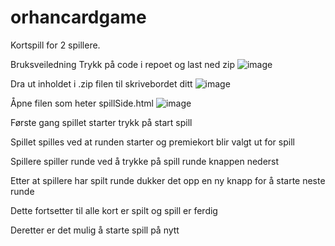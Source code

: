 # orhancardgame
Kortspill for 2 spillere. 

Bruksveiledning
Trykk på code i repoet og last ned zip
![image](https://user-images.githubusercontent.com/45972444/152490649-099fa5af-496e-4689-bd42-1ebfc1d5b888.png)

Dra ut inholdet i .zip filen til skrivebordet ditt
![image](https://user-images.githubusercontent.com/45972444/152490875-47d453cc-e3ab-4ec8-b2ba-b49a4c6b02c1.png)

Åpne filen som heter spillSide.html
![image](https://user-images.githubusercontent.com/45972444/152491009-f25091e6-2d46-4933-9dcd-348cd2f6940f.png)

Første gang spillet starter trykk på start spill

Spillet spilles ved at runden starter og premiekort blir valgt ut for spill

Spillere spiller runde ved å trykke på spill runde knappen nederst

Etter at spillere har spilt runde dukker det opp en ny knapp for å starte neste runde

Dette fortsetter til alle kort er spilt og spill er ferdig

Deretter er det mulig å starte spill på nytt





